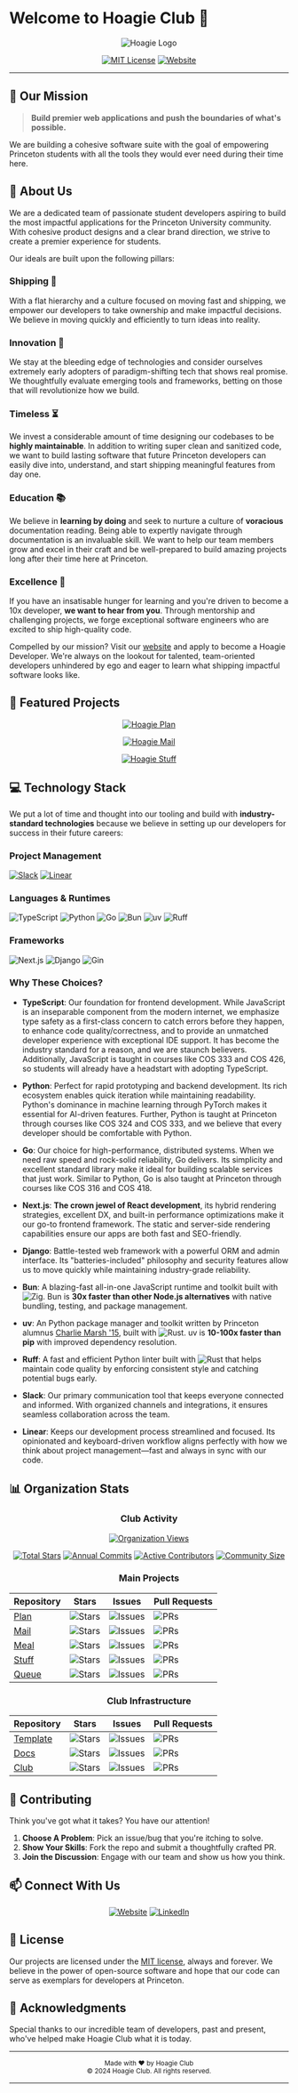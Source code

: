 # **Welcome to Hoagie Club** 👋

<div align="center">
  <img src="../docs/hoagie.svg" alt="Hoagie Logo"/>

  <br>

  [![MIT License](https://img.shields.io/badge/License-MIT-blue.svg?style=for-the-badge)](https://opensource.org/licenses/MIT)
  [![Website](https://img.shields.io/badge/Website-hoagie.io-FF6B6B?style=for-the-badge)](https://hoagie.io)
</div>

---

## 🎯 **Our Mission**

> **Build premier web applications and push the boundaries of what's possible.**

We are building a cohesive software suite with the goal of empowering Princeton students with all the tools they would ever need during their time here.

## 🥖 **About Us**

We are a dedicated team of passionate student developers aspiring to build the most impactful applications for the Princeton University community. With cohesive product designs and a clear brand direction, we strive to create a premier experience for students.

Our ideals are built upon the following pillars:

### **Shipping** 🚢

With a flat hierarchy and a culture focused on moving fast and shipping, we empower our developers to take ownership and make impactful decisions. We believe in moving quickly and efficiently to turn ideas into reality.

### **Innovation** 🚀

We stay at the bleeding edge of technologies and consider ourselves extremely early adopters of paradigm-shifting tech that shows real promise. We thoughtfully evaluate emerging tools and frameworks, betting on those that will revolutionize how we build.

### **Timeless** ⏳

We invest a considerable amount of time designing our codebases to be **highly maintainable**. In addition to writing super clean and sanitized code, we want to build lasting software that future Princeton developers can easily dive into, understand, and start shipping meaningful features from day one.

### **Education** 📚

We believe in **learning by doing** and seek to nurture a culture of **voracious** documentation reading. Being able to expertly navigate through documentation is an invaluable skill. We want to help our team members grow and excel in their craft and be well-prepared to build amazing projects long after their time here at Princeton.

### **Excellence** 💎

If you have an insatisable hunger for learning and you're driven to become a 10x developer, **we want to hear from you**. Through mentorship and challenging projects, we forge exceptional software engineers who are excited to ship high-quality code.

Compelled by our mission? Visit our [website](https://club.hoagie.io) and apply to become a Hoagie Developer. We're always on the lookout for talented, team-oriented developers unhindered by ego and eager to learn what shipping impactful software looks like.

## 🌟 **Featured Projects**

<div align="center">

[![Hoagie Plan](https://img.shields.io/badge/Hoagie_Plan-Academic_planning_at_Princeton,_reinvented-4A90E2?style=for-the-badge)](https://github.com/HoagieClub/plan)

[![Hoagie Mail](https://img.shields.io/badge/Hoagie_Mail-Send_emails_to_everyone,_instantly-FF6B6B?style=for-the-badge)](https://github.com/HoagieClub/mail)

[![Hoagie Stuff](https://img.shields.io/badge/Hoagie_Stuff-Find_stuff_on_campus,_fast-50E3C2?style=for-the-badge)](https://github.com/HoagieClub/stuff)

</div>

## 💻 **Technology Stack**

We put a lot of time and thought into our tooling and build with **industry-standard technologies** because we believe in setting up our developers for success in their future careers:

### **Project Management**

[![Slack](https://img.shields.io/badge/Slack-4A154B?style=for-the-badge&logo=slack&logoColor=white)](https://slack.com)
[![Linear](https://img.shields.io/badge/Linear-5E6AD2?style=for-the-badge&logo=linear&logoColor=white)](https://linear.app)

### **Languages & Runtimes**

![TypeScript](https://img.shields.io/badge/TypeScript-3178C6?style=for-the-badge&logo=typescript&logoColor=white)
![Python](https://img.shields.io/badge/Python-3776AB?style=for-the-badge&logo=python&logoColor=white)
![Go](https://img.shields.io/badge/Go-00ADD8?style=for-the-badge&logo=go&logoColor=white)
![Bun](https://img.shields.io/badge/Bun-000000?style=for-the-badge&logo=bun&logoColor=white)
![uv](https://img.shields.io/badge/uv-FF4B4B?style=for-the-badge&logo=rust&logoColor=white)
![Ruff](https://img.shields.io/badge/Ruff-000000?style=for-the-badge&logo=python&logoColor=white)

### **Frameworks**

![Next.js](https://img.shields.io/badge/Next.js-000000?style=for-the-badge&logo=nextdotjs&logoColor=white)
![Django](https://img.shields.io/badge/Django-092E20?style=for-the-badge&logo=django&logoColor=white)
![Gin](https://img.shields.io/badge/Gin-00ADD8?style=for-the-badge&logo=go&logoColor=white)

### **Why These Choices?**

- **TypeScript**: Our foundation for frontend development. While JavaScript is an inseparable component from the modern internet, we emphasize type safety as a first-class concern to catch errors before they happen, to enhance code quality/correctness, and to provide an unmatched developer experience with exceptional IDE support. It has become the industry standard for a reason, and we are staunch believers. Additionally, JavaScript is taught in courses like COS 333 and COS 426, so students will already have a headstart with adopting TypeScript.

- **Python**: Perfect for rapid prototyping and backend development. Its rich ecosystem enables quick iteration while maintaining readability. Python's dominance in machine learning through PyTorch makes it essential for AI-driven features. Further, Python is taught at Princeton through courses like COS 324 and COS 333, and we believe that every developer should be comfortable with Python.

- **Go**: Our choice for high-performance, distributed systems. When we need raw speed and rock-solid reliability, Go delivers. Its simplicity and excellent standard library make it ideal for building scalable services that just work. Similar to Python, Go is also taught at Princeton through courses like COS 316 and COS 418.

- **Next.js**: **The crown jewel of React development**, its hybrid rendering strategies, excellent DX, and built-in performance optimizations make it our go-to frontend framework. The static and server-side rendering capabilities ensure our apps are both fast and SEO-friendly.

- **Django**: Battle-tested web framework with a powerful ORM and admin interface. Its "batteries-included" philosophy and security features allow us to move quickly while maintaining industry-grade reliability.

- **Bun**: A blazing-fast all-in-one JavaScript runtime and toolkit built with ![Zig](https://img.shields.io/badge/Zig-F7A41D?style=flat-square&logo=zig&logoColor=white). Bun is **30x faster than other Node.js alternatives** with native bundling, testing, and package management.

- **uv**: An Python package manager and toolkit written by Princeton alumnus [Charlie Marsh '15](https://www.linkedin.com/in/marshcharles), built with ![Rust](https://img.shields.io/badge/Rust-000000?style=flat-square&logo=rust&logoColor=white). uv is **10-100x faster than pip** with improved dependency resolution.

- **Ruff**: A fast and efficient Python linter built with ![Rust](https://img.shields.io/badge/Rust-000000?style=flat-square&logo=rust&logoColor=white) that helps maintain code quality by enforcing consistent style and catching potential bugs early.

- **Slack**: Our primary communication tool that keeps everyone connected and informed. With organized channels and integrations, it ensures seamless collaboration across the team.

- **Linear**: Keeps our development process streamlined and focused. Its opinionated and keyboard-driven workflow aligns perfectly with how we think about project management—fast and always in sync with our code.

## 📊 **Organization Stats**

<div align="center">

### **Club Activity**

[![Organization Views](https://komarev.com/ghpvc/?username=hoagieclub&label=Profile%20Views&color=blue&style=flat-square)](https://github.com/HoagieClub)

[![Total Stars](https://img.shields.io/github/stars/HoagieClub?style=for-the-badge&label=Total%20Stars)](https://github.com/HoagieClub)
[![Annual Commits](https://img.shields.io/github/commit-activity/y/HoagieClub/plan?style=for-the-badge&label=Annual%20Commits)](https://github.com/HoagieClub/plan/graphs/commit-activity)
[![Active Contributors](https://img.shields.io/github/contributors/HoagieClub/plan?style=for-the-badge&label=Active%20Contributors)](https://github.com/HoagieClub/plan/graphs/contributors)
[![Community Size](https://img.shields.io/github/followers/HoagieClub?style=for-the-badge&label=Community%20Size)](https://github.com/HoagieClub)

### **Main Projects**

| Repository | Stars | Issues | Pull Requests |
|------------|-------|--------|---------------|
| [Plan](https://github.com/HoagieClub/plan) | ![Stars](https://img.shields.io/github/stars/HoagieClub/plan?style=flat-square) | ![Issues](https://img.shields.io/github/issues/HoagieClub/plan?style=flat-square) | ![PRs](https://img.shields.io/github/issues-pr/HoagieClub/plan?style=flat-square) |
| [Mail](https://github.com/HoagieClub/mail) | ![Stars](https://img.shields.io/github/stars/HoagieClub/mail?style=flat-square) | ![Issues](https://img.shields.io/github/issues/HoagieClub/mail?style=flat-square) | ![PRs](https://img.shields.io/github/issues-pr/HoagieClub/mail?style=flat-square) |
| [Meal](https://github.com/HoagieClub/meal) | ![Stars](https://img.shields.io/github/stars/HoagieClub/meal?style=flat-square) | ![Issues](https://img.shields.io/github/issues/HoagieClub/meal?style=flat-square) | ![PRs](https://img.shields.io/github/issues-pr/HoagieClub/meal?style=flat-square) |
| [Stuff](https://github.com/HoagieClub/stuff) | ![Stars](https://img.shields.io/github/stars/HoagieClub/stuff?style=flat-square) | ![Issues](https://img.shields.io/github/issues/HoagieClub/stuff?style=flat-square) | ![PRs](https://img.shields.io/github/issues-pr/HoagieClub/stuff?style=flat-square) |
| [Queue](https://github.com/HoagieClub/queue) | ![Stars](https://img.shields.io/github/stars/HoagieClub/queue?style=flat-square) | ![Issues](https://img.shields.io/github/issues/HoagieClub/queue?style=flat-square) | ![PRs](https://img.shields.io/github/issues-pr/HoagieClub/queue?style=flat-square) |

### **Club Infrastructure**

| Repository | Stars | Issues | Pull Requests |
|------------|-------|--------|---------------|
| [Template](https://github.com/HoagieClub/template) | ![Stars](https://img.shields.io/github/stars/HoagieClub/template?style=flat-square) | ![Issues](https://img.shields.io/github/issues/HoagieClub/template?style=flat-square) | ![PRs](https://img.shields.io/github/issues-pr/HoagieClub/template?style=flat-square) |
| [Docs](https://github.com/HoagieClub/docs) | ![Stars](https://img.shields.io/github/stars/HoagieClub/docs?style=flat-square) | ![Issues](https://img.shields.io/github/issues/HoagieClub/docs?style=flat-square) | ![PRs](https://img.shields.io/github/issues-pr/HoagieClub/docs?style=flat-square) |
| [Club](https://github.com/HoagieClub/club) | ![Stars](https://img.shields.io/github/stars/HoagieClub/club?style=flat-square) | ![Issues](https://img.shields.io/github/issues/HoagieClub/club?style=flat-square) | ![PRs](https://img.shields.io/github/issues-pr/HoagieClub/club?style=flat-square) |

</div>

## 🤝 **Contributing**

Think you've got what it takes? You have our attention!

1. **Choose A Problem**: Pick an issue/bug that you're itching to solve.
2. **Show Your Skills**: Fork the repo and submit a thoughtfully crafted PR.
3. **Join the Discussion**: Engage with our team and show us how you think.

## 📫 **Connect With Us**

<div align="center">

[![Website](https://img.shields.io/badge/Website-hoagie.io-FF6B6B?style=for-the-badge)](https://hoagie.io)
[![LinkedIn](https://img.shields.io/badge/LinkedIn-0A66C2?style=for-the-badge&logo=linkedin&logoColor=white)](https://www.linkedin.com/company/hoagie)

</div>

## 📄 **License**

Our projects are licensed under the [MIT license](../LICENSE), always and forever. We believe in the power of open-source software and hope that our code can serve as exemplars for developers at Princeton.

## 🎉 **Acknowledgments**

Special thanks to our incredible team of developers, past and present, who've helped make Hoagie Club what it is today.

---

<div align="center">
  <sub>Made with ❤️ by Hoagie Club</sub>
  <br>
  <sub>© 2024 Hoagie Club. All rights reserved.</sub>
</div>

---
